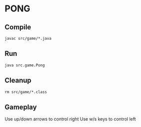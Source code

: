 # PONG

## Compile
`javac src/game/*.java`

## Run
`java src.game.Pong`

## Cleanup
`rm src/game/*.class`

## Gameplay

Use up/down arrows to control right
Use w/s keys to control left